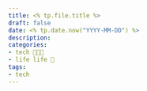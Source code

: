 ```yaml
---
title: <% tp.file.title %>
draft: false
date: <% tp.date.now("YYYY-MM-DD") %>
description: 
categories:
- tech 👨🏻‍💻
- life life 🌱
tags:
- tech
---
```

